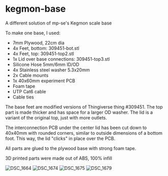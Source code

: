 # kegmon-base
A different solution of mp-se's Kegmon scale base

To make one base, I used:
* 7mm Plywood, 22cm dia
* 4x Feet, bottom: 309451-bot.stl
* 4x Feet, top: 309451-top2.stl
* 1x Lid over base connections: 309451-top3.stl
* Silicone Hose 5mm/6mm ID/OD
* 4x Stainless steel washer 5.3x20mm
* 2x Cable mounts
* 1x 40x60mm experiment PCB
* Foam tape
* UTP Cat6 cable
* Cable ties

The base feet are modified versions of Thingiverse thing #309451.
The top part is made thicker and has space for a larger OD washer.
The lid is a variant of the original top, just with more outlets.

The interconnection PCB under the center lid has been cut down to 40x40mm
with rounded corners, similar to outside dimensions of a bottom foot.
This way, the lid "clicks" in place over the PCB.

All parts are glued to the plywood base with strong foam tape.

3D printed parts were made out of ABS, 100% infill

![DSC_1664](https://user-images.githubusercontent.com/52971840/226113699-0609ebd8-5c12-4031-9236-070fe1dd0732.JPG)
![DSC_1674](https://user-images.githubusercontent.com/52971840/226113717-b9b7dac4-8ddb-487b-a846-093cbe245e45.JPG)
![DSC_1675](https://user-images.githubusercontent.com/52971840/226113743-b880a03c-a186-4aac-8401-90d6e67e5018.JPG)
![DSC_1679](https://user-images.githubusercontent.com/52971840/226113765-c36e6590-0496-4b6d-a6f4-f1b24e832f50.JPG)
